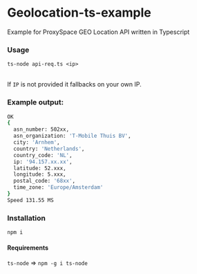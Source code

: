 # Geolocation-ts-example
Example for ProxySpace GEO Location API written in Typescript

### Usage
``ts-node api-req.ts <ip>``

<br>If ``IP`` is not provided it fallbacks on your own IP.

### Example output:
```bash
OK
{
  asn_number: 502xx,
  asn_organization: 'T-Mobile Thuis BV',
  city: 'Arnhem',
  country: 'Netherlands',
  country_code: 'NL',
  ip: '94.157.xx.xx',
  latitude: 52.xxx,
  longitude: 5.xxx,
  postal_code: '68xx',
  time_zone: 'Europe/Amsterdam'
}
Speed 131.55 MS
```

### Installation
``npm i``

#### Requirements
``ts-node`` => ``npm -g i ts-node``
